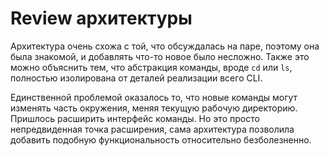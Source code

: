 # Review архитектуры

Архитектура очень схожа с той, что обсуждалась на паре, поэтому она была знакомой, и добавлять что-то новое было несложно. Также это можно объяснить тем, что абстракция команды, вроде `cd` или `ls`, полностью изолирована от деталей реализации всего CLI.

Единственной проблемой оказалось то, что новые команды могут изменять часть окружения, меняя текущую рабочую директорию. Пришлось расширить интерфейс команды. Но это просто непредвиденная точка расширения, сама архитектура позволила добавить подобную функциональность относительно безболезненно.